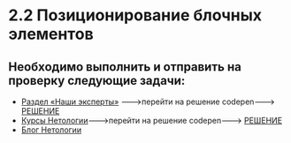 2.2 Позиционирование блочных элементов
==================================================

Необходимо выполнить и отправить на проверку следующие задачи:
---------------------------------------------------------------------

* [Раздел «Наши эксперты»](https://github.com/netology-code/html-2-homeworks/blob/master/block-elements-positioning/our-experts-section) --->перейти на решение codepen---> [РЕШЕНИЕ](https://codepen.io/Dimonia/pen/zgpBEW)
* [Курсы Нетологии](https://github.com/netology-code/html-2-homeworks/blob/master/block-elements-positioning/netology-courses)--->перейти на решение codepen---> [РЕШЕНИЕ](https://codepen.io/Dimonia/pen/JgMKqz)
* [Блог Нетологии](https://github.com/netology-code/html-2-homeworks/blob/master/block-elements-positioning/netology-blog)
